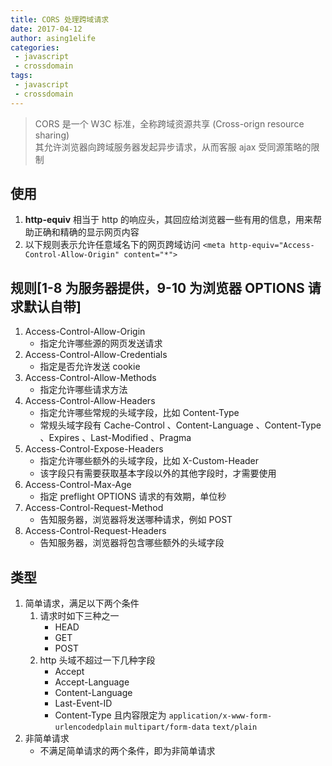 ```yaml
---
title: CORS 处理跨域请求
date: 2017-04-12
author: asing1elife
categories:
 - javascript
 - crossdomain
tags:
 - javascript
 - crossdomain
---
```

> CORS 是一个 W3C 标准，全称跨域资源共享 (Cross-orign resource sharing)  
> 其允许浏览器向跨域服务器发起异步请求，从而客服 ajax 受同源策略的限制  

## 使用
1. **http-equiv** 相当于 http 的响应头，其回应给浏览器一些有用的信息，用来帮助正确和精确的显示网页内容
2. 以下规则表示允许任意域名下的网页跨域访问
`<meta http-equiv="Access-Control-Allow-Origin" content="*">`

## 规则[1-8 为服务器提供，9-10 为浏览器 OPTIONS 请求默认自带]
1. Access-Control-Allow-Origin 
	*  指定允许哪些源的网页发送请求
2. Access-Control-Allow-Credentials 
	* 指定是否允许发送 cookie
3. Access-Control-Allow-Methods 
	* 指定允许哪些请求方法
5. Access-Control-Allow-Headers 
	* 指定允许哪些常规的头域字段，比如 Content-Type
	* 常规头域字段有 Cache-Control 、Content-Language 、Content-Type 、Expires 、Last-Modified 、Pragma
7. Access-Control-Expose-Headers 
	* 指定允许哪些额外的头域字段，比如 X-Custom-Header
	* 该字段只有需要获取基本字段以外的其他字段时，才需要使用
8. Access-Control-Max-Age
	* 指定 preflight OPTIONS 请求的有效期，单位秒
9. Access-Control-Request-Method
	* 告知服务器，浏览器将发送哪种请求，例如 POST
10. Access-Control-Request-Headers
	* 告知服务器，浏览器将包含哪些额外的头域字段

## 类型
1. 简单请求，满足以下两个条件
	1. 请求时如下三种之一
		* HEAD
		* GET
		* POST
	2. http 头域不超过一下几种字段
		* Accept
		* Accept-Language
		* Content-Language
		* Last-Event-ID
		* Content-Type 且内容限定为 `application/x-www-form-urlencodedplain`  `multipart/form-data`  `text/plain`
2. 非简单请求
	* 不满足简单请求的两个条件，即为非简单请求